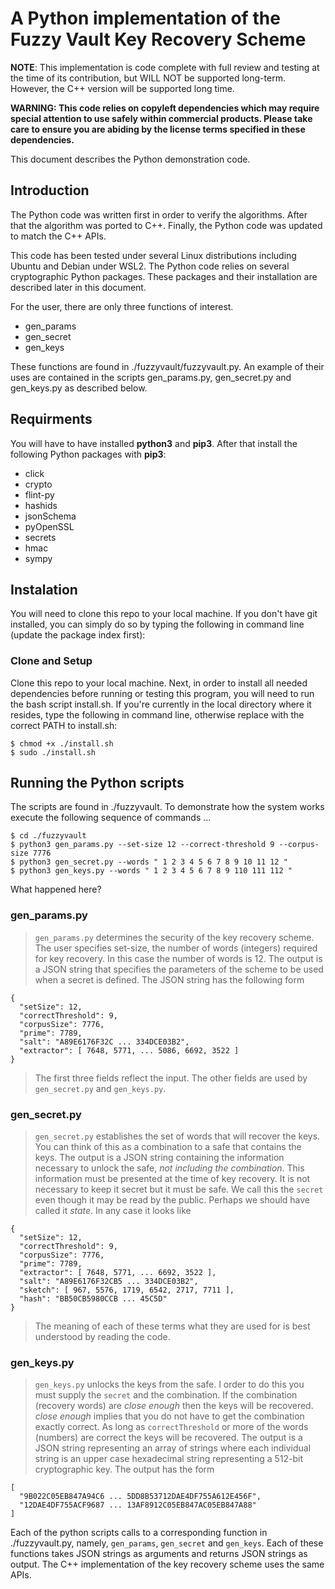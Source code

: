 # A Python implementation of the Fuzzy Vault Key Recovery Scheme

**NOTE**: This implementation is code complete with full review and testing at the time of its contribution, but WILL NOT be supported long-term. 
However, the C++ version will be supported long time.

**WARNING: This code relies on copyleft dependencies which may require special attention to use safely within commercial products. Please take care to ensure you are abiding by the license terms specified in these dependencies.**

This document describes the Python demonstration code.

## Introduction

The Python code was written first in order to verify the algorithms.
After that the algorithm was ported to C++. Finally, the Python code
was updated to match the C++ APIs.

This code has been tested under several Linux distributions
including Ubuntu and Debian under WSL2.
The Python code relies on several cryptographic Python packages.
These packages and their installation are described later in
this document.

For the user, there are only three functions of interest.

- gen_params
- gen_secret
- gen_keys

These functions are found in ./fuzzyvault/fuzzyvault.py.
An example of their uses are contained in the scripts
gen_params.py, gen_secret.py and gen_keys.py as described below.

## Requirments

You will have to have installed **python3** and **pip3**.
After that install the following Python packages with **pip3**:

- click
- crypto
- flint-py
- hashids
- jsonSchema
- pyOpenSSL
- secrets
- hmac
- sympy

## Instalation

You will need to clone this repo to your local machine. If you don't have git installed, you can simply do so by typing the following in command line (update the package index first):

### Clone and Setup

Clone this repo to your local machine.
Next, in order to install all needed dependencies before running or testing this program, you will need to run the bash script install.sh. If you're currently in the local directory where it resides, type the following in command line, otherwise replace with the correct PATH to install.sh:

```
$ chmod +x ./install.sh
$ sudo ./install.sh
```


## Running the Python scripts

The scripts are found in ./fuzzyvault. To demonstrate how the system works
execute the following sequence of commands ...

```
$ cd ./fuzzyvault
$ python3 gen_params.py --set-size 12 --correct-threshold 9 --corpus-size 7776
$ python3 gen_secret.py --words " 1 2 3 4 5 6 7 8 9 10 11 12 "
$ python3 gen_keys.py --words " 1 2 3 4 5 6 7 8 9 110 111 112 "
```

What happened here?

### gen_params.py 

>`gen_params.py` determines the security of the key recovery scheme.
The user specifies set-size, the number of words (integers) required for key recovery.
In this case the number of words is 12. The output is a JSON string that
specifies the parameters of the scheme to be used when a secret is defined.
The JSON string has the following form

```
{
  "setSize": 12,
  "correctThreshold": 9,
  "corpusSize": 7776,
  "prime": 7789,
  "salt": "A89E6176F32C ... 334DCE03B2",
  "extractor": [ 7648, 5771, ... 5086, 6692, 3522 ]
}
```
>The first three fields reflect the input. The other fields are used
by `gen_secret.py` and `gen_keys.py`.

### gen_secret.py

>`gen_secret.py` establishes the set of words that will recover
the keys. You can think of this as a combination to a safe that 
contains the keys.
The output is a JSON string containing the information necessary to
unlock the safe, *not including the combination*.
This information must be presented at the time of key recovery.
It is not necessary to keep it secret but it must be safe. We 
call this the `secret` even though it may be read by the public.
Perhaps we should have called it *state*. In any case it looks
like
```
{
  "setSize": 12,
  "correctThreshold": 9,
  "corpusSize": 7776,
  "prime": 7789,
  "extractor": [ 7648, 5771, ... 6692, 3522 ],
  "salt": "A89E6176F32CB5 ... 334DCE03B2",
  "sketch": [ 967, 5576, 1719, 6542, 2717, 7711 ],
  "hash": "BB50CB5980CCB ... 45C5D"
}
```
>The meaning of each of these terms what they are used for
is best understood by reading the code.

### gen_keys.py

>`gen_keys.py` unlocks the keys from the safe. I order to do this
you must supply the `secret` and the combination.
If the combination (recovery words) are *close enough* then
the keys will be recovered. *close enough* implies that 
you do not have to get the combination exactly correct. 
As long as `correctThreshold` or more of the words (numbers)
are correct the keys will be recovered. The output
is a JSON string representing an array of strings where
each individual string is an upper case hexadecimal 
string representing a 512-bit cryptographic key. The
output has the form
```
[
  "9B022C05EB847A94C6 ... 5DD8B53712DAE4DF755A612E456F",
  "12DAE4DF755ACF9687 ... 13AF8912C05EB847AC05EB847A88"
]
```

Each of the python scripts calls to a corresponding function in 
./fuzzyvault.py, namely, `gen_params`, `gen_secret` and `gen_keys`.
Each of these functions takes JSON strings as arguments and returns
JSON strings as output. The C++ implementation of the key
recovery scheme uses the same APIs.
